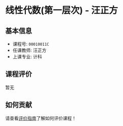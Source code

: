 # 线性代数(第一层次) - 汪正方

## 基本信息

- 课程号: `00010011C`
- 任课教师: 汪正方
- 上课专业: 计科

## 课程评价

暂无

## 如何贡献

请查看[评价指南](../how-to-comment.md)了解如何评价课程！
